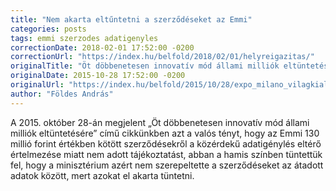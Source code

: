 ```yaml
---
title: "Nem akarta eltűntetni a szerződéseket az Emmi"
categories: posts
tags: emmi szerzodes adatigenyles
correctionDate: 2018-02-01 17:52:00 -0200
correctionUrl: "https://index.hu/belfold/2018/02/01/helyreigazitas/"
originalTitle: "Öt döbbenetesen innovatív mód állami milliók eltüntetésére"
originalDate: 2015-10-28 17:52:00 -0200
originalUrl: "https://index.hu/belfold/2015/10/28/expo_milano_vilagkiallitas_korrupcio_szocs_geza_samandob_fidesz/"
author: "Földes András"
---
```


A 2015. október 28-án megjelent „Öt döbbenetesen innovatív mód állami milliók eltüntetésére” című cikkünkben azt a valós tényt, hogy az Emmi 130 millió forint értékben kötött szerződésekről a közérdekű adatigénylés eltérő értelmezése miatt nem adott tájékoztatást, abban a hamis színben tüntettük fel, hogy a minisztérium azért nem szerepeltette a szerződéseket az átadott adatok között, mert azokat el akarta tüntetni.
